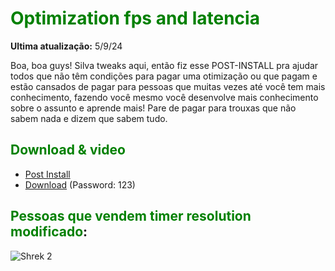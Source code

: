 # <span style="color:green">Optimization fps and latencia</span>

**Ultima atualização:** 5/9/24

Boa, boa guys! Silva tweaks aqui, então fiz esse POST-INSTALL pra ajudar todos que não têm condições para pagar uma otimização ou que pagam e estão cansados de pagar para pessoas que muitas vezes até você tem mais conhecimento, fazendo você mesmo você desenvolve mais conhecimento sobre o assunto e aprende mais! Pare de pagar para trouxas que não sabem nada e dizem que sabem tudo.

## <span style="color:green">Download & video</span>

- [Post Install](https://drive.google.com/file/d/1Jfks8DJayqQfoLPAqqpBzEaPc1Xk2nur/view)
- [Download](https://bit.ly/3QGo0Zb) (Password: 123)

## <span style="color:green">Pessoas que vendem timer resolution modificado</span>:

![Shrek 2](https://github.com/silvatweaks1/Latency-And-Fps/assets/57302024/2d629e82-f051-4990-9153-0f8a7eee3972)

